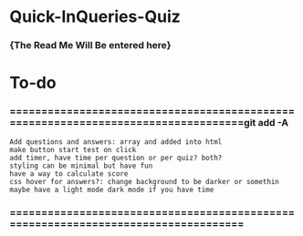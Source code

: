 # Quick-InQueries-Quiz
### {The Read Me Will Be entered here}
#      To-do
### ==================================================================================git add -A


    Add questions and answers: array and added into html
    make button start test on click
    add timer, have time per question or per quiz? both? 
    styling can be minimal but have fun 
    have a way to calculate score
    css hover for answers?: change background to be darker or somethin
    maybe have a light mode dark mode if you have time
### ==================================================================================
